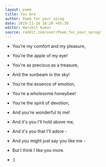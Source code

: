 ```yaml
---
layout: poem
title: You Are
author: Poem_for_your_sprog
date: 2019-11-16 16:20 +05:30
editor: Harshit Kumar
source: reddit.com/user/Poem_for_your_sprog/
---
```


- You're my comfort and my pleasure,
- You're the apple of my eye!
- You're as precious as a treasure,
- And the sunbeam in the sky!

- You're the essence of emotion,
- You're a wholesome honeybee!
- You're the spirit of devotion,
- And you're wonderful to me!

- And it's you I'll hold above me,
- And it's you that I'll adore -
- And you might just say you like me -

- But I think I like you more.

- :)
